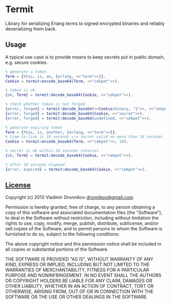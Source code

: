 Termit
==============

Library for serializing Erlang terms to signed encrypted binaries and reliably deserializing them back.

Usage
--------------

A typical use case is to provide means to keep secrets put in public domain, e.g. secure cookies.

```erlang
% generate a token
Term = {this, is, an, [erlang, <<"term">>]}.
Cookie = termit:encode_base64(Term, <<"cekpet">>).

% token is ok
{ok, Term} = termit:decode_base64(Cookie, <<"cekpet">>).

% check whether token is not forged
{error, forged} = termit:decode_base64(<<Cookie/binary, "1">>, <<"cekpet">>).
{error, forged} = termit:decode_base64(Cookie, <<"secret">>).
{error, forged} = termit:decode_base64(undefined, <<"cekpet">>).

% generate expiring token
Term = {this, is, another, [erlang, <<"term">>]}.
% time-to-live is 10 seconds =:= secret valid no more than 10 seconds
Cookie = termit:encode_base64(Term, <<"cekpet">>, 10).

% secret is ok within 10 seconds interval
{ok, Term} = termit:decode_base64(Cookie, <<"cekpet">>).

% after 10 seconds elapsed
{error, expired} = termit:decode_base64(Cookie, <<"cekpet">>).
```

[License](termit/blob/master/LICENSE.txt)
-------

Copyright (c) 2013 Vladimir Dronnikov <dronnikov@gmail.com>

Permission is hereby granted, free of charge, to any person obtaining a copy of
this software and associated documentation files (the "Software"), to deal in
the Software without restriction, including without limitation the rights to
use, copy, modify, merge, publish, distribute, sublicense, and/or sell copies of
the Software, and to permit persons to whom the Software is furnished to do so,
subject to the following conditions:

The above copyright notice and this permission notice shall be included in all
copies or substantial portions of the Software.

THE SOFTWARE IS PROVIDED "AS IS", WITHOUT WARRANTY OF ANY KIND, EXPRESS OR
IMPLIED, INCLUDING BUT NOT LIMITED TO THE WARRANTIES OF MERCHANTABILITY, FITNESS
FOR A PARTICULAR PURPOSE AND NONINFRINGEMENT. IN NO EVENT SHALL THE AUTHORS OR
COPYRIGHT HOLDERS BE LIABLE FOR ANY CLAIM, DAMAGES OR OTHER LIABILITY, WHETHER
IN AN ACTION OF CONTRACT, TORT OR OTHERWISE, ARISING FROM, OUT OF OR IN
CONNECTION WITH THE SOFTWARE OR THE USE OR OTHER DEALINGS IN THE SOFTWARE.
